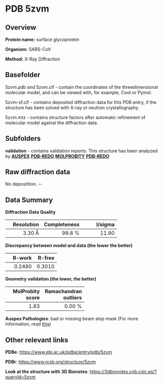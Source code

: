 # PDB 5zvm

## Overview

**Protein name:** surface glycoprotein

**Organism:** SARS-CoV

**Method:** X-Ray Diffraction

## Basefolder

5zvm.pdb and 5zvm.cif - contain the coordinates of the threedimensional molecular model, and can be viewed with, for example, Coot or Pymol.

5zvm-sf.cif - contains deposited diffraction data for this PDB entry, if the structure has been solved with X-ray or neutron crystallography.

5zvm.mtz - contains structure factors after automatic refinement of molecular model against the diffraction data.

## Subfolders





**validation** - contains validation reports. This structure has been analyzed by [**AUSPEX**](https://github.com/thorn-lab/coronavirus_structural_task_force/tree/master/pdb/surface_glycoprotein/SARS-CoV/5zvm/validation/auspex) [**PDB-REDO**](https://github.com/thorn-lab/coronavirus_structural_task_force/tree/master/pdb/surface_glycoprotein/SARS-CoV/5zvm/validation/pdb-redo) [**MOLPROBITY**](https://github.com/thorn-lab/coronavirus_structural_task_force/tree/master/pdb/surface_glycoprotein/SARS-CoV/5zvm/validation/molprobity) [**PDB-REDO**](https://github.com/thorn-lab/coronavirus_structural_task_force/blob/master/pdb/surface_glycoprotein/SARS-CoV/5zvm/validation/Xtriage_output.log) 

## Raw diffraction data

No depostition. --<br> 

## Data Summary
**Diffraction Data Quality**

|   | Resolution | Completeness| I/sigma |
|---|-------------:|----------------:|--------------:|
|   |3.30 Å|99.8  %|<img width=50/>11.90|

**Discrepancy between model and data (the lower the better)**

|   | **R-work**| **R-free**   
|---|-------------:|----------------:|           
||  0.2480|  0.3010|

**Geometry validation (the lower, the better)**

|   |**MolProbity<br>score**| **Ramachandran<br>outliers** 
|---|-------------:|----------------:|
||  1.63|  0.00 %|

**Auspex Pathologies**: bad or missing beam stop mask (For more information, read [this](https://github.com/thorn-lab/coronavirus_structural_task_force/blob/master/pdb/surface_glycoprotein/SARS-CoV/5zvm/validation/auspex/5zvm_auspex_comments.txt))

 



## Other relevant links 
**PDBe**:  https://www.ebi.ac.uk/pdbe/entry/pdb/5zvm
 
**PDBr**: https://www.rcsb.org/structure/5zvm 

**Look at the structure with 3D Bionotes**: https://3dbionotes.cnb.csic.es/?queryId=5zvm

